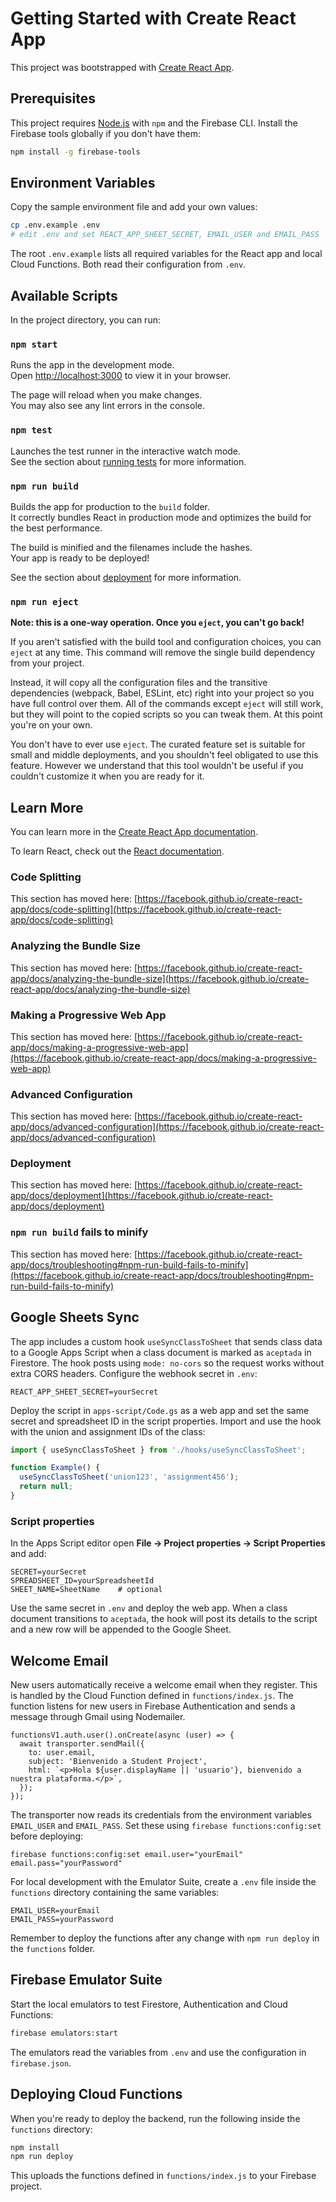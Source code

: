 # Getting Started with Create React App

This project was bootstrapped with [Create React App](https://github.com/facebook/create-react-app).

## Prerequisites

This project requires [Node.js](https://nodejs.org/) with `npm` and the Firebase CLI. Install the Firebase tools globally if you don't have them:

```bash
npm install -g firebase-tools
```

## Environment Variables

Copy the sample environment file and add your own values:

```bash
cp .env.example .env
# edit .env and set REACT_APP_SHEET_SECRET, EMAIL_USER and EMAIL_PASS
```

The root `.env.example` lists all required variables for the React app and local Cloud Functions. Both read their configuration from `.env`.

## Available Scripts

In the project directory, you can run:

### `npm start`

Runs the app in the development mode.\
Open [http://localhost:3000](http://localhost:3000) to view it in your browser.

The page will reload when you make changes.\
You may also see any lint errors in the console.

### `npm test`

Launches the test runner in the interactive watch mode.\
See the section about [running tests](https://facebook.github.io/create-react-app/docs/running-tests) for more information.

### `npm run build`

Builds the app for production to the `build` folder.\
It correctly bundles React in production mode and optimizes the build for the best performance.

The build is minified and the filenames include the hashes.\
Your app is ready to be deployed!

See the section about [deployment](https://facebook.github.io/create-react-app/docs/deployment) for more information.

### `npm run eject`

**Note: this is a one-way operation. Once you `eject`, you can't go back!**

If you aren't satisfied with the build tool and configuration choices, you can `eject` at any time. This command will remove the single build dependency from your project.

Instead, it will copy all the configuration files and the transitive dependencies (webpack, Babel, ESLint, etc) right into your project so you have full control over them. All of the commands except `eject` will still work, but they will point to the copied scripts so you can tweak them. At this point you're on your own.

You don't have to ever use `eject`. The curated feature set is suitable for small and middle deployments, and you shouldn't feel obligated to use this feature. However we understand that this tool wouldn't be useful if you couldn't customize it when you are ready for it.

## Learn More

You can learn more in the [Create React App documentation](https://facebook.github.io/create-react-app/docs/getting-started).

To learn React, check out the [React documentation](https://reactjs.org/).

### Code Splitting

This section has moved here: [https://facebook.github.io/create-react-app/docs/code-splitting](https://facebook.github.io/create-react-app/docs/code-splitting)

### Analyzing the Bundle Size

This section has moved here: [https://facebook.github.io/create-react-app/docs/analyzing-the-bundle-size](https://facebook.github.io/create-react-app/docs/analyzing-the-bundle-size)

### Making a Progressive Web App

This section has moved here: [https://facebook.github.io/create-react-app/docs/making-a-progressive-web-app](https://facebook.github.io/create-react-app/docs/making-a-progressive-web-app)

### Advanced Configuration

This section has moved here: [https://facebook.github.io/create-react-app/docs/advanced-configuration](https://facebook.github.io/create-react-app/docs/advanced-configuration)

### Deployment

This section has moved here: [https://facebook.github.io/create-react-app/docs/deployment](https://facebook.github.io/create-react-app/docs/deployment)

### `npm run build` fails to minify

This section has moved here: [https://facebook.github.io/create-react-app/docs/troubleshooting#npm-run-build-fails-to-minify](https://facebook.github.io/create-react-app/docs/troubleshooting#npm-run-build-fails-to-minify)

## Google Sheets Sync

The app includes a custom hook `useSyncClassToSheet` that sends class data to a Google Apps Script when a class document is marked as `aceptada` in Firestore. The hook posts using `mode: no-cors` so the request works without extra CORS headers. Configure the webhook secret in `.env`:

```
REACT_APP_SHEET_SECRET=yourSecret
```

Deploy the script in `apps-script/Code.gs` as a web app and set the same secret and spreadsheet ID in the script properties. Import and use the hook with the union and assignment IDs of the class:

```jsx
import { useSyncClassToSheet } from './hooks/useSyncClassToSheet';

function Example() {
  useSyncClassToSheet('union123', 'assignment456');
  return null;
}
```

### Script properties

In the Apps Script editor open **File → Project properties → Script Properties** and add:

```
SECRET=yourSecret
SPREADSHEET_ID=yourSpreadsheetId
SHEET_NAME=SheetName    # optional
```

Use the same secret in `.env` and deploy the web app. When a class document transitions to `aceptada`, the hook will post its details to the script and a new row will be appended to the Google Sheet.

## Welcome Email

New users automatically receive a welcome email when they register. This is handled by the Cloud Function defined in `functions/index.js`. The function listens for new users in Firebase Authentication and sends a message through Gmail using Nodemailer.

```
functionsV1.auth.user().onCreate(async (user) => {
  await transporter.sendMail({
    to: user.email,
    subject: 'Bienvenido a Student Project',
    html: `<p>Hola ${user.displayName || 'usuario'}, bienvenido a nuestra plataforma.</p>`,
  });
});
```

The transporter now reads its credentials from the environment variables `EMAIL_USER` and `EMAIL_PASS`. Set these using `firebase functions:config:set` before deploying:

```
firebase functions:config:set email.user="yourEmail" email.pass="yourPassword"
```

For local development with the Emulator Suite, create a `.env` file inside the `functions` directory containing the same variables:

```
EMAIL_USER=yourEmail
EMAIL_PASS=yourPassword
```

Remember to deploy the functions after any change with `npm run deploy` in the `functions` folder.

## Firebase Emulator Suite

Start the local emulators to test Firestore, Authentication and Cloud Functions:

```bash
firebase emulators:start
```

The emulators read the variables from `.env` and use the configuration in `firebase.json`.

## Deploying Cloud Functions

When you're ready to deploy the backend, run the following inside the `functions` directory:

```bash
npm install
npm run deploy
```

This uploads the functions defined in `functions/index.js` to your Firebase project.

